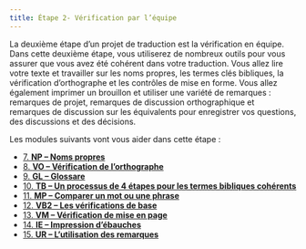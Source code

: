 ```yaml
---
title: Étape 2- Vérification par l’équipe
---
```

La deuxième étape d’un projet de traduction est la vérification en équipe. Dans cette deuxième étape, vous utiliserez de nombreux outils pour vous assurer que vous avez été cohérent dans votre traduction. Vous allez lire votre texte et travailler sur les noms propres, les termes clés bibliques, la vérification d’orthographe et les contrôles de mise en forme. Vous allez également imprimer un brouillon et utiliser une variété de remarques : remarques de projet, remarques de discussion orthographique et remarques de discussion sur les équivalents pour enregistrer vos questions, des discussions et des décisions.

Les modules suivants vont vous aider dans cette étape :

- [7. **NP – Noms propres**](7.PN.md)
- [8. **VO – Vérification de l’orthographe**](8.SP.md)
- [9. **GL – Glossare**](9.GL.md)
- [10. **TB – Un processus de 4 étapes pour les termes bibliques cohérents**](10.BT.md)
- [11. **MP – Comparer un mot ou une phrase**](11.MP.md)
- [12. **VB2 – Les vérifications de base**](12.BC2.md)
- [13. **VM – Vérification de mise en page**](13.FC.md)
- [14. **IE – Impression d’ébauches**](14.PD.md)
- [15. **UR – L’utilisation des remarques**](15.UN.md)

